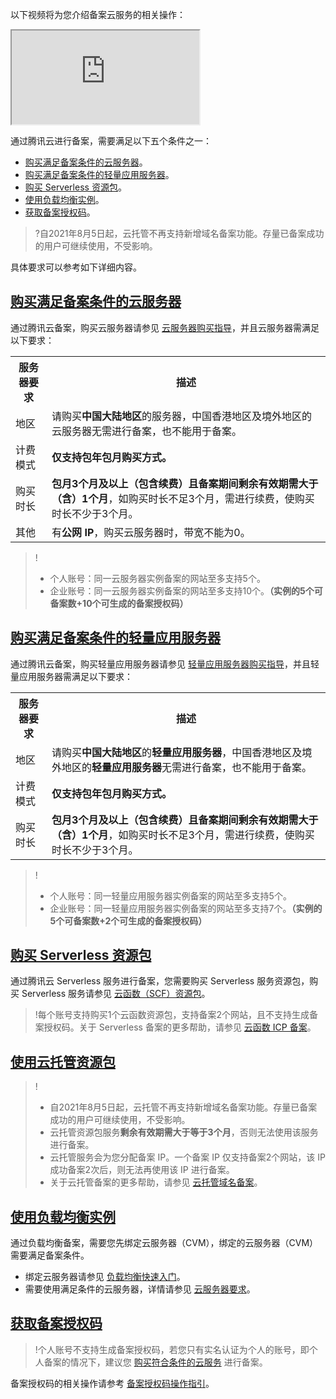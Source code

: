 以下视频将为您介绍备案云服务的相关操作：
<div class="doc-video-mod"><iframe src="https://cloud.tencent.com/edu/learning/quick-play/2335-34828?source=gw.doc.media&withPoster=1&notip=1"></iframe></div>

通过腾讯云进行备案，需要满足以下五个条件之一：[](id:case)
- [购买满足备案条件的云服务器](#record1)。
- [购买满足备案条件的轻量应用服务器](#record2)。
- [购买 Serverless 资源包](#record3)。
- [使用负载均衡实例](#record6)。
- [获取备案授权码](#record5)。

>?自2021年8月5日起，云托管不再支持新增域名备案功能。存量已备案成功的用户可继续使用，不受影响。

具体要求可以参考如下详细内容。

## [购买满足备案条件的云服务器](id:record1)

通过腾讯云备案，购买云服务器请参见 [云服务器购买指导](https://cloud.tencent.com/document/product/213/506)，并且云服务器需满足以下要求：
<table>
<tr>
<th>服务器要求</th>
<th>描述</th>
</tr>
<tr>
<td>地区</td>
<td>请购买<b>中国大陆地区</b>的服务器，中国香港地区及境外地区的云服务器无需进行备案，也不能用于备案。</td>
</tr>
<tr>
<td>计费模式</td>
<td><b>仅支持包年包月购买方式。</b></td>
</tr>
<tr>
<td>购买时长</td>
<td><b>包月3个月及以上（包含续费）且备案期间剩余有效期需大于（含）1个月</b>，如购买时长不足3个月，需进行续费，使购买时长不少于3个月。</td>
</tr>
<tr>
<td>其他</td>
<td>有<b>公网 IP</b>，购买云服务器时，带宽不能为0。</td>
</tr>
</table>

>!
>- 个人账号：同一云服务器实例备案的网站至多支持5个。
>-  企业账号：同一云服务器实例备案的网站至多支持10个。**（实例的5个可备案数+10个可生成的备案授权码）**

## [购买满足备案条件的轻量应用服务器](id:record2)
通过腾讯云备案，购买轻量应用服务器请参见 [轻量应用服务器购买指导](https://cloud.tencent.com/document/product/1207/44580)，并且轻量应用服务器需满足以下要求：
<table>
<tr>
<th>服务器要求</th>
<th>描述</th>
</tr>
<tr>
<td>地区</td>
<td>请购买<b>中国大陆地区</b>的<b>轻量应用服务器</b>，中国香港地区及境外地区的<b>轻量应用服务器</b>无需进行备案，也不能用于备案。</td>
</tr>
<tr>
<td>计费模式</td>
<td><b>仅支持包年包月购买方式。</b></td>
</tr>
<tr>
<td>购买时长</td>
<td><b>包月3个月及以上（包含续费）且备案期间剩余有效期需大于（含）1个月</b>，如购买时长不足3个月，需进行续费，使购买时长不少于3个月。</td>
</tr>
</table>

>!
>- 个人账号：同一轻量应用服务器实例备案的网站至多支持5个。
>-  企业账号：同一轻量应用服务器实例备案的网站至多支持7个。**（实例的5个可备案数+2个可生成的备案授权码）**

## [购买 Serverless 资源包](id:record3)
通过腾讯云 Serverless 服务进行备案，您需要购买 Serverless 服务资源包，购买 Serverless 服务请参见 [云函数（SCF）资源包](https://buy.cloud.tencent.com/scf)。
>!每个账号支持购买1个云函数资源包，支持备案2个网站，且不支持生成备案授权码。关于 Serverless 备案的更多帮助，请参见 [云函数 ICP 备案](https://cloud.tencent.com/document/product/583/45477)。

## [使用云托管资源包](id:record4)

>!
>- 自2021年8月5日起，云托管不再支持新增域名备案功能。存量已备案成功的用户可继续使用，不受影响。
>- 云托管资源包服务**剩余有效期需大于等于3个月**，否则无法使用该服务进行备案。
>- 云托管服务会为您分配备案 IP。一个备案 IP 仅支持备案2个网站，该 IP 成功备案2次后，则无法再使用该 IP 进行备案。
>- 关于云托管备案的更多帮助，请参见 [云托管域名备案](https://cloud.tencent.com/document/product/1243/49364)。


## [使用负载均衡实例](id:record6)
通过负载均衡备案，需要您先绑定云服务器（CVM），绑定的云服务器（CVM）需要满足备案条件。 
- 绑定云服务器请参见 [负载均衡快速入门](https://cloud.tencent.com/document/product/214/8975)。
- 需要使用满足条件的云服务器，详情请参见 [云服务器要求](#record1)。


## [获取备案授权码](id:record5)
>!个人账号不支持生成备案授权码，若您只有实名认证为个人的账号，即个人备案的情况下，建议您 [购买符合条件的云服务](#case) 进行备案。
>
备案授权码的相关操作请参考 [备案授权码操作指引](https://cloud.tencent.com/document/product/243/49306)。
